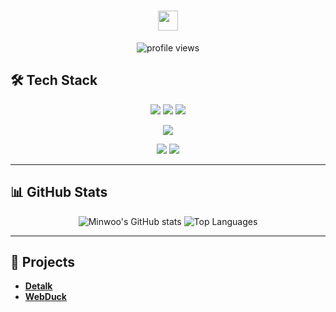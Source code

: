 <h1 align="center">
  <img src="https://github.com/blackcater/blackcater/raw/main/images/Hi.gif" height="32" />
</h1>

 
<p align="center">
  <img src="https://komarev.com/ghpvc/?username=als904204&color=brightgreen&style=flat-square" alt="profile views"/>
</p>


## 🛠️ Tech Stack

<p align="center">
  <img src="https://img.shields.io/badge/Splunk-000000?style=for-the-badge&logo=Splunk&logoColor=white" />
  <img src="https://img.shields.io/badge/Java%20-ED8B00?style=for-the-badge&logo=openjdk&logoColor=white" />
  <img src="https://img.shields.io/badge/Spring%20Boot%20-6DB33F?style=for-the-badge&logo=Spring&logoColor=white" />
</p>
<p align="center">

 
  <img src="https://img.shields.io/badge/MySQL-4479A1?style=for-the-badge&logo=mysql&logoColor=white" />


  </p>
<p align="center">

  <img src="https://img.shields.io/badge/Docker-2496ED?style=for-the-badge&logo=docker&logoColor=white" />
  <img src="https://img.shields.io/badge/AWS-232F3E?style=for-the-badge&logo=amazon-aws&logoColor=white" />
</p>

---

## 📊 GitHub Stats

<p align="center">
  <img src="https://github-readme-stats.vercel.app/api?username=als904204&show_icons=true&theme=radical" alt="Minwoo's GitHub stats"/>
  <img src="https://github-readme-stats.vercel.app/api/top-langs/?username=als904204&layout=compact&theme=radical&langs_count=8" alt="Top Languages"/>
</p>

---

## 🚀 Projects

* **[Detalk](https://github.com/chanwukim/detalk-api)**
* **[WebDuck](https://github.com/als904204/WebDuck)**
